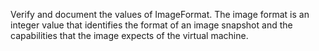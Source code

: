 Verify and document the values of ImageFormat. The image format is an integer value that identifies the format of an image snapshot and the capabilities that the image expects of the virtual machine.